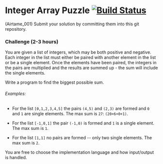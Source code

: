 # Integer Array Puzzle [![Build Status](https://dev.azure.com/nerada/GitHub/_apis/build/status/Nerada.challenges_intArrayPuzzle?branchName=master)](https://dev.azure.com/nerada/GitHub/_build/latest?definitionId=9&branchName=master)

(Airtame_001) Submit your solution by committing them into this git repository.

### Challenge (2-3 hours)
You are given a list of integers, which may be both positive and negative. Each integer in the list must either be paired with another element in the list or be a single element. Once the elements have been paired, the integers in the pairs are multiplied and the results are summed up - the sum will include the single elements.

Write a program to find the biggest possible sum.

###### Examples:
- For the list `[0,1,2,3,4,5]` the pairs `(4,5)` and `(2,3)` are formed and `0` and `1` are single elements. The max sum is `27`: `(20+6+0+1)`.

- For the list `[-1,0,1]` the pair `(-1,0)` is formed and `1` is a single element. The max sum is `1`.

- For the list `[1,1]` no pairs are formed -- only two single elements. The max sum is `2`.

You are free to choose the implementation language and how input/output is handled.

